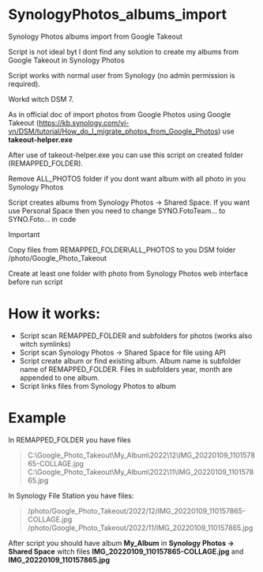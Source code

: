 # SynologyPhotos_albums_import
Synology Photos albums import from Google Takeout

Script is not ideal byt I dont find any solution to create my albums from Google Takeout in Synology Photos

Script works with normal user from Synology (no admin permission is required).

Workd witch DSM 7.

As in official doc of import photos from Google Photos using Google Takeout (https://kb.synology.com/vi-vn/DSM/tutorial/How_do_I_migrate_photos_from_Google_Photos) use <b>takeout-helper.exe</b>

After use of takeout-helper.exe you can use this script on created folder (REMAPPED_FOLDER).

Remove ALL_PHOTOS folder if you dont want album with all photo in you Synology Photos

Script creates albums from Synology Photos -> Shared Space. If you want use Personal Space then you need to change SYNO.FotoTeam... to SYNO.Foto... in code

> [!IMPORTANT]
> Copy files from REMAPPED_FOLDER\ALL_PHOTOS to you DSM folder /photo/Google_Photo_Takeout
> 
> Create at least one folder with photo from Synology Photos web interface before run script
# How it works:

- Script scan REMAPPED_FOLDER and subfolders for photos (works also witch symlinks)
- Script scan Synology Photos -> Shared Space for file using API
- Script create album or find existing album. Album name is subfolder name of REMAPPED_FOLDER. Files in subfolders year, month are appended to one album. 
- Script links files from Synology Photos to album

# Example

In REMAPPED_FOLDER you have files

> C:\Google_Photo_Takeout\My_Album\2022\12\IMG_20220109_110157865-COLLAGE.jpg
> C:\Google_Photo_Takeout\My_Album\2022\11\IMG_20220109_110157865.jpg

In Synology File Station you have files:

> /photo/Google_Photo_Takeout/2022/12/IMG_20220109_110157865-COLLAGE.jpg
> /photo/Google_Photo_Takeout/2022/11/IMG_20220109_110157865.jpg

After script you should have album <b>My_Album</b> in <b>Synology Photos -> Shared Space</b> witch files <b>IMG_20220109_110157865-COLLAGE.jpg</b> and <b>IMG_20220109_110157865.jpg</b>
   
